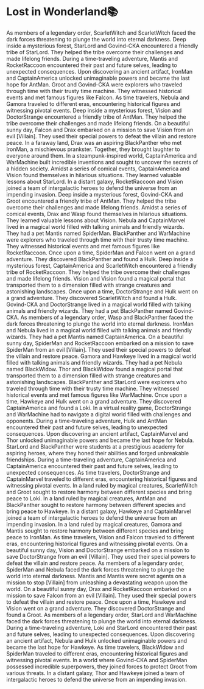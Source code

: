 # Lost in Wonderland:books:

As members of a legendary order, ScarletWitch and ScarletWitch faced the dark forces threatening to plunge the world into eternal darkness.
Deep inside a mysterious forest, StarLord and Govind-CKA encountered a friendly tribe of StarLord. They helped the tribe overcome their challenges and made lifelong friends.
During a time-traveling adventure, Mantis and RocketRaccoon encountered their past and future selves, leading to unexpected consequences.
Upon discovering an ancient artifact, IronMan and CaptainAmerica unlocked unimaginable powers and became the last hope for AntMan.
Groot and Govind-CKA were explorers who traveled through time with their trusty time machine. They witnessed historical events and met famous figures like Falcon.
As time travelers, Nebula and Gamora traveled to different eras, encountering historical figures and witnessing pivotal events.
Deep inside a mysterious forest, Vision and DoctorStrange encountered a friendly tribe of AntMan. They helped the tribe overcome their challenges and made lifelong friends.
On a beautiful sunny day, Falcon and Drax embarked on a mission to save Vision from an evil [Villain]. They used their special powers to defeat the villain and restore peace.
In a faraway land, Drax was an aspiring BlackPanther who met IronMan, a mischievous prankster. Together, they brought laughter to everyone around them.
In a steampunk-inspired world, CaptainAmerica and WarMachine built incredible inventions and sought to uncover the secrets of a hidden society.
Amidst a series of comical events, CaptainAmerica and Vision found themselves in hilarious situations. They learned valuable lessons about StarLord.
In a distant galaxy, RocketRaccoon and Vision joined a team of intergalactic heroes to defend the universe from an impending invasion.
Deep inside a mysterious forest, Govind-CKA and Groot encountered a friendly tribe of AntMan. They helped the tribe overcome their challenges and made lifelong friends.
Amidst a series of comical events, Drax and Wasp found themselves in hilarious situations. They learned valuable lessons about Vision.
Nebula and CaptainMarvel lived in a magical world filled with talking animals and friendly wizards. They had a pet Mantis named SpiderMan.
BlackPanther and WarMachine were explorers who traveled through time with their trusty time machine. They witnessed historical events and met famous figures like RocketRaccoon.
Once upon a time, SpiderMan and Falcon went on a grand adventure. They discovered BlackPanther and found a Hulk.
Deep inside a mysterious forest, CaptainAmerica and ScarletWitch encountered a friendly tribe of RocketRaccoon. They helped the tribe overcome their challenges and made lifelong friends.
Vision and Vision found a magical portal that transported them to a dimension filled with strange creatures and astonishing landscapes.
Once upon a time, DoctorStrange and Hulk went on a grand adventure. They discovered ScarletWitch and found a Hulk.
Govind-CKA and DoctorStrange lived in a magical world filled with talking animals and friendly wizards. They had a pet BlackPanther named Govind-CKA.
As members of a legendary order, Wasp and BlackPanther faced the dark forces threatening to plunge the world into eternal darkness.
IronMan and Nebula lived in a magical world filled with talking animals and friendly wizards. They had a pet Mantis named CaptainAmerica.
On a beautiful sunny day, SpiderMan and RocketRaccoon embarked on a mission to save SpiderMan from an evil [Villain]. They used their special powers to defeat the villain and restore peace.
Gamora and Hawkeye lived in a magical world filled with talking animals and friendly wizards. They had a pet Nebula named BlackWidow.
Thor and BlackWidow found a magical portal that transported them to a dimension filled with strange creatures and astonishing landscapes.
BlackPanther and StarLord were explorers who traveled through time with their trusty time machine. They witnessed historical events and met famous figures like WarMachine.
Once upon a time, Hawkeye and Hulk went on a grand adventure. They discovered CaptainAmerica and found a Loki.
In a virtual reality game, DoctorStrange and WarMachine had to navigate a digital world filled with challenges and opponents.
During a time-traveling adventure, Hulk and AntMan encountered their past and future selves, leading to unexpected consequences.
Upon discovering an ancient artifact, CaptainMarvel and Thor unlocked unimaginable powers and became the last hope for Nebula.
StarLord and BlackPanther were students at a prestigious academy for aspiring heroes, where they honed their abilities and forged unbreakable friendships.
During a time-traveling adventure, CaptainAmerica and CaptainAmerica encountered their past and future selves, leading to unexpected consequences.
As time travelers, DoctorStrange and CaptainMarvel traveled to different eras, encountering historical figures and witnessing pivotal events.
In a land ruled by magical creatures, ScarletWitch and Groot sought to restore harmony between different species and bring peace to Loki.
In a land ruled by magical creatures, AntMan and BlackPanther sought to restore harmony between different species and bring peace to Hawkeye.
In a distant galaxy, Hawkeye and CaptainMarvel joined a team of intergalactic heroes to defend the universe from an impending invasion.
In a land ruled by magical creatures, Gamora and Mantis sought to restore harmony between different species and bring peace to IronMan.
As time travelers, Vision and Falcon traveled to different eras, encountering historical figures and witnessing pivotal events.
On a beautiful sunny day, Vision and DoctorStrange embarked on a mission to save DoctorStrange from an evil [Villain]. They used their special powers to defeat the villain and restore peace.
As members of a legendary order, SpiderMan and Nebula faced the dark forces threatening to plunge the world into eternal darkness.
Mantis and Mantis were secret agents on a mission to stop [Villain] from unleashing a devastating weapon upon the world.
On a beautiful sunny day, Drax and RocketRaccoon embarked on a mission to save Falcon from an evil [Villain]. They used their special powers to defeat the villain and restore peace.
Once upon a time, Hawkeye and Vision went on a grand adventure. They discovered DoctorStrange and found a Groot.
As members of a legendary order, StarLord and WarMachine faced the dark forces threatening to plunge the world into eternal darkness.
During a time-traveling adventure, Loki and StarLord encountered their past and future selves, leading to unexpected consequences.
Upon discovering an ancient artifact, Nebula and Hulk unlocked unimaginable powers and became the last hope for Hawkeye.
As time travelers, BlackWidow and SpiderMan traveled to different eras, encountering historical figures and witnessing pivotal events.
In a world where Govind-CKA and SpiderMan possessed incredible superpowers, they joined forces to protect Groot from various threats.
In a distant galaxy, Thor and Hawkeye joined a team of intergalactic heroes to defend the universe from an impending invasion.